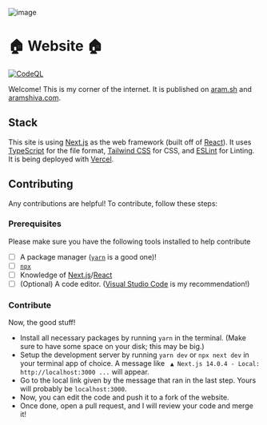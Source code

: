 ![image](https://github.com/aramshiva/website/assets/79479940/6858de8b-ef8a-4a26-993d-15a92aba4534)

# 🏠 Website 🏠

[![CodeQL](https://github.com/aramshiva/website/actions/workflows/github-code-scanning/codeql/badge.svg)](https://github.com/aramshiva/website/actions/workflows/github-code-scanning/codeql)

Welcome! This is my corner of the internet. It is published on [aram.sh](https://aram.sh) and [aramshiva.com](https://aramshiva.com).

## Stack

This site is using [Next.js](https://nextjs.org/) as the web framework (built off of [React](https://react.dev/)). It uses [TypeScript](https://www.typescriptlang.org/) for the file format, [Tailwind CSS](https://tailwindcss.com) for CSS, and [ESLint](https://eslint.org/) for Linting. It is being deployed with [Vercel](https://vercel.com).

## Contributing

Any contributions are helpful! To contribute, follow these steps:

### Prerequisites

Please make sure you have the following tools installed to help contribute

-  [ ] A package manager ([`yarn`](https://yarnpkg.com/) is a good one)!
-  [ ] [`npx`](https://www.npmjs.com/package/npx)
-  [ ] Knowledge of [Next.js](https://nextjs.org/)/[React](https://react.dev/)
-  [ ] (Optional) A code editor. ([Visual Studio Code](https://code.visualstudio.com/) is my recommendation!)

### Contribute

Now, the good stuff!

-  Install all necessary packages by running `yarn` in the terminal. (Make sure to have some space on your disk; this may be big.)
-  Setup the development server by running `yarn dev` or `npx next dev` in your terminal app of choice.
   A message like
   ` ▲ Next.js 14.0.4 - Local: http://localhost:3000 ...` will appear.
-  Go to the local link given by the message that ran in the last step. Yours will probably be `localhost:3000`.
-  Now, you can edit the code and push it to a fork of the website.
-  Once done, open a pull request, and I will review your code and merge it!
